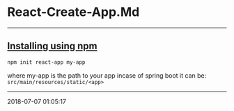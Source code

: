 # React-Create-App.Md

----------------------------------------- 
## [Installing using npm][create-react-app]
``` bash
npm init react-app my-app
```
where my-app is the path to your app incase of spring boot it can be:
`src/main/resources/static/<app>`

[create-react-app]: https://github.com/facebook/create-react-app
-----------------------------------------
2018-07-07 01:05:17
